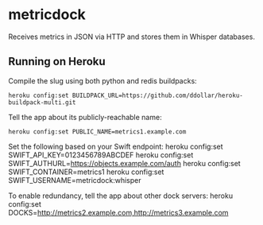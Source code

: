 metricdock
==========

Receives metrics in JSON via HTTP and stores them in Whisper databases.

Running on Heroku
-----------------
Compile the slug using both python and redis buildpacks:
```shell
heroku config:set BUILDPACK_URL=https://github.com/ddollar/heroku-buildpack-multi.git
```

Tell the app about its publicly-reachable name:
```shell
heroku config:set PUBLIC_NAME=metrics1.example.com
```

Set the following based on your Swift endpoint:
heroku config:set SWIFT\_API\_KEY=0123456789ABCDEF
heroku config:set SWIFT\_AUTHURL=https://objects.example.com/auth
heroku config:set SWIFT\_CONTAINER=metrics1
heroku config:set SWIFT\_USERNAME=metricdock:whisper

To enable redundancy, tell the app about other dock servers:
heroku config:set DOCKS=http://metrics2.example.com,http://metrics3.example.com
